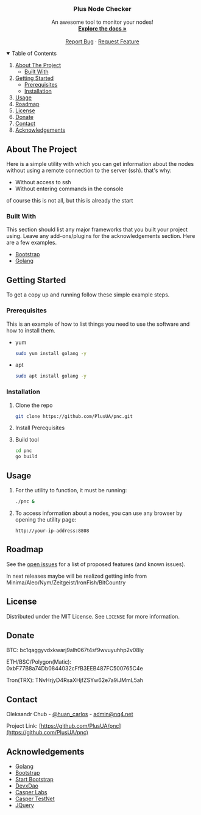 <!-- PROJECT LOGO -->
<br />
<p align="center">

  <h3 align="center">Plus Node Checker</h3>

  <p align="center">
    An awesome tool to monitor your nodes!
    <br />
    <a href="https://github.com/PlusUA/pnc/wiki"><strong>Explore the docs »</strong></a>
    <br />
    <br />
    <a href="https://github.com/PlusUA/pnc/issues">Report Bug</a>
    ·
    <a href="https://github.com/PlusUA/pnc/issues">Request Feature</a>
  </p>
</p>



<!-- TABLE OF CONTENTS -->
<details open="open">
  <summary>Table of Contents</summary>
  <ol>
    <li>
      <a href="#about-the-project">About The Project</a>
      <ul>
        <li><a href="#built-with">Built With</a></li>
      </ul>
    </li>
    <li>
      <a href="#getting-started">Getting Started</a>
      <ul>
        <li><a href="#prerequisites">Prerequisites</a></li>
        <li><a href="#installation">Installation</a></li>
      </ul>
    </li>
    <li><a href="#usage">Usage</a></li>
    <li><a href="#roadmap">Roadmap</a></li>
    <li><a href="#license">License</a></li>
    <li><a href="#donate">Donate</a></li>
    <li><a href="#contact">Contact</a></li>
    <li><a href="#acknowledgements">Acknowledgements</a></li>
  </ol>
</details>

<!-- ABOUT THE PROJECT -->
## About The Project

Here is a simple utility with which you can get information about the nodes without using a remote connection to the server (ssh).
that's why:

* Without access to ssh
* Without entering commands in the console

of course this is not all, but this is already the start

### Built With

This section should list any major frameworks that you built your project using. Leave any add-ons/plugins for the acknowledgements section. Here are a few examples.
* [Bootstrap](https://getbootstrap.com)
* [Golang](https://golang.org/)

<!-- GETTING STARTED -->
## Getting Started

To get a copy up and running follow these simple example steps.

### Prerequisites

This is an example of how to list things you need to use the software and how to install them.
* yum
  ```sh
  sudo yum install golang -y
  ```
* apt
  ```sh
  sudo apt install golang -y
  ```

### Installation

1. Clone the repo
   ```sh
   git clone https://github.com/PlusUA/pnc.git
   ```
2. Install Prerequisites
 
3. Build tool
   ```sh
   cd pnc
   go build
   ```


<!-- USAGE EXAMPLES -->
## Usage

1. For the utility to function, it must be running:
   ```sh
   ./pnc &
   ```

2. To access information about a nodes, you can use any browser by opening the utility page:
   ```www
   http://your-ip-address:8808
   ```


<!-- ROADMAP -->
## Roadmap

See the [open issues](https://github.com/PlusUA/pnc/issues) for a list of proposed features (and known issues).

In next releases maybe will be realized getting info from Minima/Aleo/Nym/Zeitgeist/IronFish/BitCountry

<!-- LICENSE -->
## License

Distributed under the MIT License. See `LICENSE` for more information.

<!-- DONATE -->
## Donate

BTC: bc1qaggyvdxkwarj9alh067t4sf9wvuyuhhp2v08ly

ETH/BSC/Polygon(Matic): 0xbF77B8a74Db0844032cFfB3EEB487FC500765C4e

Tron(TRX): TNvHrjyD4RsaXHjfZSYw62e7a9iJMmL5ah


<!-- CONTACT -->
## Contact

Oleksandr Chub - [@huan_carlos](https://twitter.com/huan_carlos) - admin@nq4.net

Project Link: [https://github.com/PlusUA/pnc](https://github.com/PlusUA/pnc)



<!-- ACKNOWLEDGEMENTS -->
## Acknowledgements
* [Golang](https://golang.org/)
* [Bootstrap](https://getbootstrap.com)
* [Start Bootstrap](https://startbootstrap.com/)
* [DevxDao](https://www.devxdao.com/)
* [Casper Labs](https://casperlabs.io/)
* [Casper TestNet](https://testnet.cspr.live/)
* [JQuery](https://jquery.com)